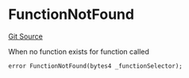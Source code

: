 # FunctionNotFound
[Git Source](https://github.com/thrackle-io/tron/blob/764000f27aa19925e60dae8d757a097eec620706/src/client/token/handler/diamond/HandlerDiamond.sol)

When no function exists for function called


```solidity
error FunctionNotFound(bytes4 _functionSelector);
```

